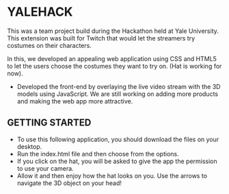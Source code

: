 # YALEHACK

This was a team project build during the Hackathon held at Yale University. This extension was built for Twitch that would let the streamers try costumes on their characters. 

In this, we developed an appealing web application using CSS and HTML5 to let the users choose the costumes they want to try on. (Hat is working for now). 

- Developed the front-end by overlaying the live video stream with the 3D models using JavaScript. We are still working on adding more products and making the web app more attractive.

## GETTING STARTED 

- To use this following application, you should download the files on your desktop. 
- Run the index.html file and then choose from the options. 
- If you click on the hat, you will be asked to give the app the permission to use your camera. 
- Allow it and then enjoy how the hat looks on you. Use the arrows to navigate the 3D object on your head!

